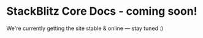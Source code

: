 # StackBlitz Core Docs - coming soon!

We're currently getting the site stable & online — stay tuned :)
